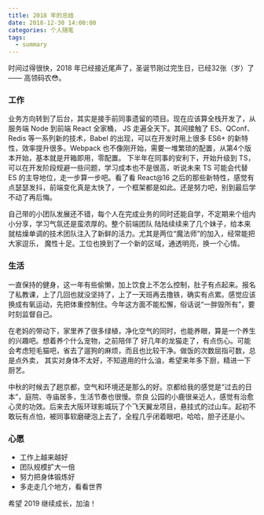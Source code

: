```yaml
---
title: 2018 年的总结
date: 2018-12-30 14:00:00
categories: 个人随笔
tags:
  - summary
---
```


时间过得很快，2018 年已经接近尾声了，圣诞节刚过完生日，已经32张（岁）了 —— 高领码农😳。

### 工作

业务方向转到了后台，其实是接手前同事遗留的项目。现在应该算全栈开发了，从服务端 Node 到前端 React 全家桶，
JS 走遍全天下。其间接触了 ES、QConf、Redis 等一系列新的技术，Babel 的出现，可以在开发时用上很多 ES6+ 
的新特性，效率提升很多。Webpack 也不像刚开始，需要一堆繁琐的配置，从第4个版本开始，基本就是开箱即用，零配置。
下半年在同事的安利下，开始升级到 TS，可以在开发阶段规避一些问题，学习成本也不是很高，听说未来 TS 可能会代替 ES 
的主导地位，走一步算一步吧。看了看 React@16 之后的那些新特性，感觉有点瑟瑟发抖，前端变化真是太快了，一个框架都是如此。还是努力吧，别到最后学不动了再后悔。

自己带的小团队发展还不错，每个人在完成业务的同时还能自学，不定期来个组内小分享，学习气氛还是蛮浓厚的。整个前端团队
陆陆续续来了几个妹子，给本来就枯燥单调的技术团队注入了新鲜的活力。尤其是两位“魔法师”的加入，经常能把大家逗乐，
魔性十足。工位也换到了一个新的区域，通透明亮，换一个心情。

### 生活

一直保持的健身，这一年有些偷懒，加上饮食上不怎么控制，肚子有点起来。报名了私教课，上了几回也就没坚持了，上了一天班再去撸铁，确实有点累。感觉应该换成有氧运动，先把体重控制住。今年这方面不能松懈，俗话说“一胖毁所有”，要时刻监督自己。

在老妈的带动下，家里养了很多绿植，净化空气的同时，也能养眼，算是一个养生的兴趣吧。想着养个什么宠物，之前陪伴了
好几年的龙猫走了，有点伤心。可能会考虑短毛猫吧，省去了遛狗的麻烦，而且也比较干净。做饭的次数屈指可数，总是点外卖，
其实对身体不太好，不知道用的什么油，希望来年多下厨，精进一下厨艺。

中秋的时候去了趟京都，空气和环境还是那么的好。京都给我的感觉是“过去的日本”，庭院、寺庙居多，生活节奏也很慢。奈良
公园的小鹿很亲近人，感觉有治愈心灵的功效。后来去大阪环球影城玩了个飞天翼龙项目，悬挂式的过山车。起初不敢玩有点怕，被同事软磨硬泡上去了，全程几乎闭着眼吧，哈哈，胆子还是小。

### 心愿

- 工作上越来越好
- 团队规模扩大一倍
- 努力把身体锻炼好
- 多走走几个地方，看看世界

希望 2019 继续成长，加油！